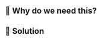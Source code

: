 ## 🤔 Why do we need this?
<!-- what problem is the PR is trying to solve? -->

## 🧐 Solution
<!-- how is the PR solving the problem? -->

<!-- 
## 🗒️TODO
- [ ] Add integration tests
- [ ] ...
-->